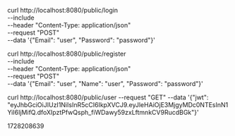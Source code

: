 curl http://localhost:8080/public/login \
  --include \
  --header "Content-Type: application/json" \
  --request "POST" \
  --data '{"Email": "user", "Password": "password"}'

curl http://localhost:8080/public/register   \
  --include \
  --header "Content-Type: application/json" \
  --request "POST" \
  --data '{"Email": "user", "Name": "user", "Password": "password"}'

curl http://localhost:8080/public/user --request "GET" --data '{"jwt": "eyJhbGciOiJIUzI1NiIsInR5cCI6IkpXVCJ9.eyJleHAiOjE3MjgyMDc0NTEsInN1YiI6IjMifQ.dfoXIpztPfwQsph_fiWDawy59zxLftmnkCV9RucdBGk"}'

1728208639